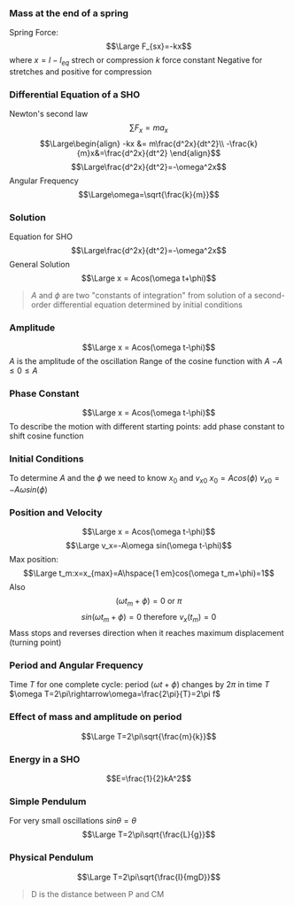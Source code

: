 ### Mass at the end of a spring
Spring Force: 
$$\Large F_{sx}=-kx$$
where $x = l-l_{eq}$ strech or compression $k$ force constant
Negative for stretches and positive for compression

### Differential Equation of a SHO
Newton's second law $$\sum F_x = ma_x$$
$$\Large\begin{align}
-kx &= m\frac{d^2x}{dt^2}\\
-\frac{k}{m}x&=\frac{d^2x}{dt^2}
\end{align}$$
$$\Large\frac{d^2x}{dt^2}=-\omega^2x$$
Angular Frequency
$$\Large\omega=\sqrt{\frac{k}{m}}$$
### Solution
Equation for SHO
$$\Large\frac{d^2x}{dt^2}=-\omega^2x$$
General Solution
$$\Large x = Acos(\omega t+\phi)$$
> $A$ and $\phi$ are two "constants of integration" from solution of a second-order differential equation determined by initial conditions

### Amplitude
$$\Large x = Acos(\omega t-\phi)$$
$A$ is the amplitude of the oscillation
Range of the cosine function with $A$
$-A\leq 0\leq A$ 

### Phase Constant
$$\Large x = Acos(\omega t-\phi)$$
To describe the motion with different starting points:
add phase constant to shift cosine function

### Initial Conditions
To determine $A$ and the $\phi$ we need to know $x_0$ and $v_{x0}$ 
$x_0=Acos(\phi)$
$v_{x0}=-A\omega sin(\phi)$

### Position and Velocity
$$\Large x = Acos(\omega t-\phi)$$
$$\Large v_x=-A\omega sin(\omega t-\phi)$$
Max position:
$$\Large t_m:x=x_{max}=A\hspace{1 em}cos(\omega t_m+\phi)=1$$
Also
$$(\omega t_m +\phi) = 0 \text{ or }\pi$$
$$sin(\omega t_m+\phi)=0\text{ therefore }v_x(t_m)=0$$
Mass stops and reverses direction when it reaches maximum displacement (turning point)

### Period and Angular Frequency
Time $T$ for one complete cycle: period
$(\omega t+\phi)$ changes by $2\pi$ in time $T$
$\omega T=2\pi\rightarrow\omega=\frac{2\pi}{T}=2\pi f$

### Effect of mass and amplitude on period
$$\Large T=2\pi\sqrt{\frac{m}{k}}$$
### Energy in a SHO
$$E=\frac{1}{2}kA^2$$
### Simple Pendulum
For very small oscillations $sin\theta=\theta$
$$\Large T=2\pi\sqrt{\frac{L}{g}}$$

### Physical Pendulum
$$\Large T=2\pi\sqrt{\frac{I}{mgD}}$$
> D is the distance between P and CM

